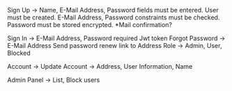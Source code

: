 Sign Up -> Name, E-Mail Address, Password fields must be entered.
           User must be created.
           E-Mail Address, Password constraints must be checked.
           Password must be stored encrypted.
           *Mail confirmation?
           
Sign In ->  E-Mail Address, Password required
            Jwt token 
Forgot Password -> E-Mail Address
                   Send password renew link to Address
Role ->  Admin, User, Blocked

Account -> Update Account -> Address, User Information, Name

Admin Panel -> List, Block users
